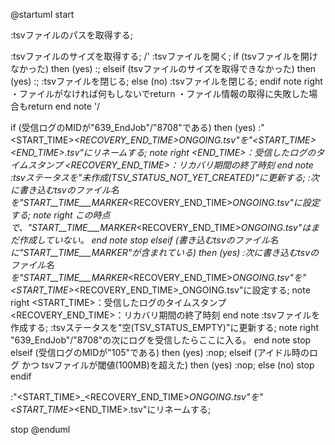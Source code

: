 @startuml
start

:tsvファイルのパスを取得する;

:tsvファイルのサイズを取得する;
/'
:tsvファイルを開く;
if (tsvファイルを開けなかった) then (yes)
    :;
elseif (tsvファイルのサイズを取得できなかった) then (yes)
    :;
    :tsvファイルを閉じる;
else (no)
    :tsvファイルを閉じる;
endif
note right
    ・ファイルがなければ何もしないでreturn
    ・ファイル情報の取得に失敗した場合もreturn
end note
'/

if (受信ログのMIDが"639_EndJob"/"8708"である) then (yes)
    :"<START_TIME>_<RECOVERY_END_TIME>_ONGOING.tsv"を"<START_TIME>_<END_TIME>.tsv"にリネームする;
    note right
        <END_TIME>：受信したログのタイムスタンプ
        <RECOVERY_END_TIME>：リカバリ期間の終了時刻
    end note
    :tsvステータスを"未作成(TSV_STATUS_NOT_YET_CREATED)"に更新する;
    :次に書き込むtsvのファイル名を"START__TIME___MARKER_<RECOVERY_END_TIME>_ONGOING.tsv"に設定する;
    note right
        この時点で、"START__TIME___MARKER_<RECOVERY_END_TIME>_ONGOING.tsv"はまだ作成していない。
    end note
    stop
elseif (書き込むtsvのファイル名に"START__TIME___MARKER"が含まれている) then (yes)
    :次に書き込むtsvのファイル名を"START__TIME___MARKER_<RECOVERY_END_TIME>_ONGOING.tsv"を"<START_TIME>_<RECOVERY_END_TIME>_ONGOING.tsv"に設定する;
    note right
        <START_TIME>：受信したログのタイムスタンプ
        <RECOVERY_END_TIME>：リカバリ期間の終了時刻
    end note
    :tsvファイルを作成する;
    :tsvステータスを"空(TSV_STATUS_EMPTY)"に更新する;
    note right
        "639_EndJob"/"8708"の次にログを受信したらここに入る。
    end note
    stop
elseif (受信ログのMIDが"105"である) then (yes)
    :nop;
elseif (アイドル時のログ かつ tsvファイルが閾値(100MB)を超えた) then (yes)
    :nop;
else (no)
    stop
endif

:"<START_TIME>_<RECOVERY_END_TIME>_ONGOING.tsv"を"<START_TIME>_<END_TIME>.tsv"にリネームする;




















stop
@enduml
